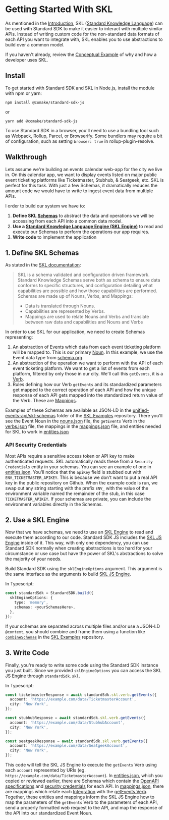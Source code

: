# Getting Started With SKL

As mentioned in the [Introduction](../README.md), SKL ([Standard Knowledge Language](https://docs.standardknowledge.com/)) can be used with Standard SDK to make it easier to interact with multiple similar APIs. Instead of writing custom code for the non-standard data formats of each API you want to integrate with, SKL enables you to use abstractions to build over a common model.

If you haven't already, review the [Conceptual Example](https://docs.standardknowledge.com/conceptual-example) of why and how a developer uses SKL.

## Install

To get started with Standard SDK and SKL in Node.js, install the module with npm or yarn:

```shell
npm install @comake/standard-sdk-js
```

or

```shell
yarn add @comake/standard-sdk-js
```

To use Standard SDK in a browser, you'll need to use a bundling tool such as Webpack, Rollup, Parcel, or Browserify. Some bundlers may require a bit of configuration, such as setting `browser: true` in rollup-plugin-resolve.

## Walkthrough

Lets assume we're building an events calendar web-app for the city we live in. On this calendar app, we want to display events listed on major public event ticketing platforms like Ticketmaster, Stubhub, & Seatgeek, etc. SKL is perfect for this task. With just a few Schemas, it dramatically reduces the amount code we would have to write to ingest event data from multiple APIs.

I order to build our system we have to:

1. **Define SKL [Schemas](https://docs.standardknowledge.com/fundamentals#schemas)** to abstract the data and operations we will be accessing from each API into a common data model.
2. **Use a [Standard Knowledge Language Engine (SKL Engine)](https://docs.standardknowledge.com/get-started/engine)** to read and execute our Schemas to perform the operations our app requires.
3. **Write code** to implement the application


## 1. Define SKL Schemas

As stated in the [SKL documentation](https://docs.standardknowledge.com/fundamentals#schemas):

> SKL is a schema validated and configuration driven framework. Standard Knowledge Schemas serve both as schema to ensure data conforms to specific structures, and configuration detailing what capabilities are possible and how those capabilities are performed. Schemas are made up of Nouns, Verbs, and Mappings:
> - Data is translated through Nouns.
> - Capabilities are represented by Verbs.
> - Mappings are used to relate Nouns and Verbs and translate between raw data and capabilities and Nouns and Verbs

In order to use SKL for our application, we need to create Schemas representing:

1. An abstraction of Events which data from each event ticketing platform will be mapped to. This is our primary [Noun](https://docs.standardknowledge.com/fundamentals#nouns). In this example, we use the Event data type from [schema.org](https://schema.org/Event).
2. An abstraction of the operation we want to perform with the API of each event ticketing platform. We want to get a list of events from each platform, filtered by only those in our city. We'll call this `getEvents`, it is a [Verb](https://docs.standardknowledge.com/fundamentals#verbs).
3. Rules defining how our Verb `getEvents` and its standardized parameters get mapped to the correct operation of each API and how the unique response of each API gets mapped into the standardized return value of the Verb. These are [Mappings](https://docs.standardknowledge.com/fundamentals#mappings).

Examples of these Schemas are available as JSON-LD in the [unified-events-api/skl-schemas](https://github.com/comake/skl-examples/tree/main/unified-events-api/skl-schemas) folder of the [SKL Examples](https://github.com/comake/skl-examples) repository. There you'll see the Event Noun in the [nouns.json](https://github.com/comake/skl-examples/blob/main/unified-events-api/skl-schemas/nouns.json) file, the `getEvents` Verb in the [verbs.json](https://github.com/comake/skl-examples/blob/main/unified-events-api/skl-schemas/verbs.json) file, the mappings in the [mappings.json](https://github.com/comake/skl-examples/blob/main/unified-events-api/skl-schemas/mappings.json) file, and entities needed for SKL to work in [entities.json](https://github.com/comake/skl-examples/blob/main/unified-events-api/skl-schemas/entities.json) 

### API Security Credentials

Most APIs require a sensitive access token or API key to make authenticated requests. SKL automatically reads these from a `Security Credentials` entity in your schemas. You can see an example of one in [entities.json](https://github.com/comake/skl-examples/blob/main/unified-events-api/skl-schemas/entities.json#L30-L33). You'll notice that the `apiKey` field is stubbed out with `ENV_TICKETMASTER_APIKEY`. This is because we don't want to put a real API key in the public repository on Github. When the example code is run, we swap out any string starting with the prefix `ENV_` with the value of the environment variable named the remainder of the stub, in this case `TICKETMASTER_APIKEY`. If your schemas are private, you can include the environment variables directly in the Schemas.

## 2. Use a SKL Engine

Now that we have schemas, we need to use an [SKL Engine](https://docs.standardknowledge.com/get-started/engine) to read and execute them according to our code. Standard SDK JS includes the [SKL JS Engine](https://github.com/comake/skl-js-engine) inside of it. This way, with only one dependency, you can use Standard SDK normally when creating abstractions is too hard for your circumstance or use case but have the power of SKL's abstractions to solve the majority of your needs.

Build Standard SDK using the `sklEngineOptions` argument. This argument is the same interface as the arguments to build [SKL JS Engine](https://github.com/comake/skl-js-engine).

In Typescript:
```typescript
const standardSdk = StandardSDK.build({
  sklEngineOptions: {
    type: 'memory',
    schemas: <yourSchemasHere>,
  },
});
```
If your schemas are separated across multiple files and/or use a JSON-LD `@context`, you should combine and frame them using a function like [`combineSchemas`](https://github.com/comake/skl-examples/blob/main/unified-events-api/src/Util.ts#L5) in the [SKL Examples](https://github.com/comake/skl-examples/blob/main/unified-events-api/src/Util.ts#L5) repository.

## 3. Write Code

Finally, you're ready to write some code using the Standard SDK instance you just built. Since we provided `sklEngineOptions` you can access the SKL JS Engine through `standardSdk.skl`.

In Typescript:
```typescript
const ticketmasterResponse = await standardSdk.skl.verb.getEvents({
  account: 'https://example.com/data/TicketmasterAccount',
  city: 'New York',
});

const stubhubResponse = await standardSdk.skl.verb.getEvents({
  account: 'https://example.com/data/StubhubAccount',
  city: 'New York',
});

const seatgeekResponse = await standardSdk.skl.verb.getEvents({
  account: 'https://example.com/data/SeatgeekAccount',
  city: 'New York',
});
```

This code will tell the SKL JS Engine to execute the `getEvents` Verb using each `account` represented by URIs (eg. `https://example.com/data/TicketmasterAccount`). In [entities.json](https://github.com/comake/skl-examples/blob/main/unified-events-api/skl-schemas/entities.json), which you copied or reviewed earlier, there are Schemas which contain the [OpenAPI specifications](https://github.com/comake/skl-examples/blob/main/unified-events-api/skl-schemas/entities.json#L42) and [security credentials](https://github.com/comake/skl-examples/blob/main/unified-events-api/skl-schemas/entities.json#L30) for each API. In [mappings.json](https://github.com/comake/skl-examples/blob/main/unified-events-api/skl-schemas/mappings.json), there are mappings which relate each [Integration](https://github.com/comake/skl-examples/blob/main/unified-events-api/skl-schemas/mappings.json#L38) with the [getEvents Verb](https://github.com/comake/skl-examples/blob/main/unified-events-api/skl-schemas/mappings.json#L39). Together, these entities and mappings inform the SKL JS Engine how to map the parameters of the `getEvents` Verb to the parameters of each API, send a properly formatted web request to the API, and map the response of the API into our standardized Event Noun.
